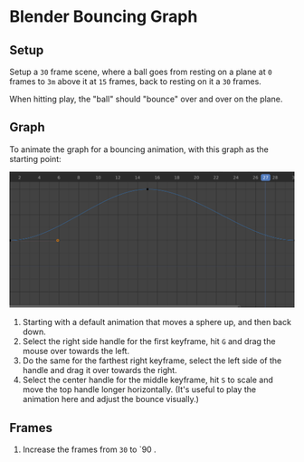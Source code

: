 # Blender Bouncing Graph

## Setup

Setup a `30` frame scene, where a ball goes from resting on a plane at `0` frames to `3m` above it at `15` frames, back to resting on it a `30` frames.

When hitting play, the "ball" should "bounce" over and over on the plane.

## Graph

To animate the graph for a bouncing animation, with this graph as the starting point:

![Bouncing Graph](assets/blender-bouncing-graph-curve.png)

1. Starting with a default animation that moves a sphere up, and then back down.
2. Select the right side handle for the first keyframe, hit `G` and drag the mouse over towards the left.
3. Do the same for the farthest right keyframe, select the left side of the handle and drag it over towards the right.
4. Select the center handle for the middle keyframe, hit `S` to scale and move the top handle longer horizontally. (It's useful to play the animation here and adjust the bounce visually.)

## Frames

1. Increase the frames from `30` to `90 .